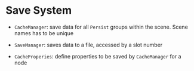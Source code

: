 # Save System

- `CacheManager`: save data for all `Persist` groups within the scene. Scene names has to be unique
- `SaveManager`: saves data to a file, accessed by a slot number

- `CacheProperies`: define properties to be saved by `CacheManager` for a node
